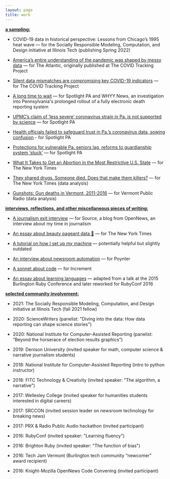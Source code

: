 ```yaml
---
layout: page
title: work
---
```

**<u>a sampling:</u>**

- COVID-19 data in historical perspective: Lessons from Chicago’s 1995 heat wave — for the Socially Responsible Modeling, Computation, and Design initiative at Illinois Tech (publishing Spring 2022)

- [America’s entire understanding of the pandemic was shaped by messy data](https://www.theatlantic.com/science/archive/2021/05/pandemic-data-america-messy/618987/) — for The Atlantic, originally published at The COVID Tracking Project

- [Silent data mismatches are compromising key COVID-19 indicators](https://covidtracking.com/analysis-updates/silent-data-mismatches-are-compromising-key-covid-19-indicators) — for The COVID Tracking Project

- [A long time to wait](https://www.spotlightpa.org/news/2020/09/pa-coronavirus-deaths-reporting-edrs/) — for Spotlight PA and WHYY News, an investigation into Pennsylvania's prolonged rollout of a fully electronic death reporting system

- [UPMC’s claim of ‘less severe’ coronavirus strain in Pa. is not supported by science](https://www.spotlightpa.org/news/2020/07/coronavirus-less-severe-strain-pennsylvania-upmc-claim/) — for Spotlight PA

- [Health officials failed to safeguard trust in Pa.’s coronavirus data, sowing confusion](https://www.spotlightpa.org/news/2020/06/pennsylvania-coronavirus-data-death-cases-confusion/) - for Spotlight PA

- [Protections for vulnerable Pa. seniors lag, reforms to guardianship system ‘stuck’](https://www.spotlightpa.org/news/2020/03/pennsylvania-supreme-court-guardianship-seniors/) — for Spotlight PA

- [What It Takes to Get an Abortion in the Most Restrictive U.S. State](https://www.nytimes.com/interactive/2018/07/20/us/mississippi-abortion-restrictions.html) — for The New York Times 

- [They shared drugs. Someone died. Does that make them killers?](https://www.nytimes.com/2018/05/25/us/drug-overdose-prosecution-crime.html) — for The New York Times (data analysis)

- [Gunshots: Gun deaths in Vermont, 2011-2016](https://www.vpr.org/vpr-news/2017-08-07/gunshots-project-data-gun-deaths-in-vermont-2011-2016) — for Vermont Public Radio (data analysis)



**<u>interviews, reflections, and other miscellaneous pieces of writing:</u>**

- [A journalism exit interview](https://source.opennews.org/articles/exit-interviews-sara-simon/) — for Source, a blog from OpenNews, an interview about my time in journalism

- [An essay about beauty pageant data 👑](https://www.nytimes.com/2018/09/12/insider/miss-america-data-software.html) — for The New York Times

- [A tutorial on how I set up my machine](https://open.nytimes.com/set-up-your-mac-like-an-interactive-news-developer-bb8d2c4097e5) — potentially helpful but slightly outdated

- [An interview about newsroom automation](https://www.poynter.org/tech-tools/2016/you-can-steal-sara-simons-sewage-bot-and-everything-else-she-makes/) — for Poynter

- [A sonnet about code](https://increment.com/programming-languages/code-poetry/) — for Increment

- [An essay about learning languages](https://medium.com/@sarambsimon/learning-fluency-672988a7ae52) — adapted from a talk at the 2015 Burlington Ruby Conference and later reworked for RubyConf 2016



**<u>selected community involvement:</u>**

- 2021: The Socially Responsible Modeling, Computation, and Design initiative at Illinois Tech (fall 2021 fellow)

- 2020: ScienceWriters (panelist: "Diving into the data: How data reporting can shape science stories")

- 2020: National Institute for Computer-Assisted Reporting (panelist: “Beyond the horserace of election results graphics”)

- 2019: Denison University (invited speaker for math, computer science & narrative journalism students)

- 2018: National Institute for Computer-Assisted Reporting (intro to python instructor)

- 2018: FITC Technology & Creativity (invited speaker: "The algorithm, a narrative")

- 2017: Wellesley College (invited speaker for humanities students interested in digital careers)

- 2017: SRCCON (invited session leader on newsroom technology for breaking news) 

- 2017: PRX & Radio Public Audio hackathon (invited participant)

- 2016: RubyConf (invited speaker: "Learning fluency")

- 2016: Brighton Ruby (invited speaker: "The function of bias")

- 2016: Tech Jam Vermont (Burlington tech community “newcomer" award recipient)

- 2016: Knight-Mozilla OpenNews Code Convening (invited participant)
